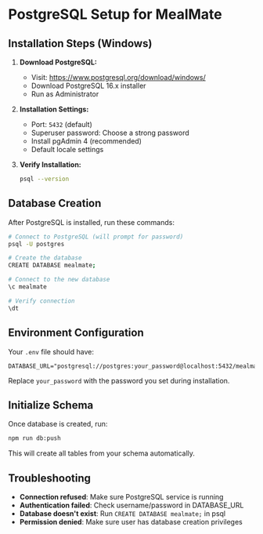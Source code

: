 # PostgreSQL Setup for MealMate

## Installation Steps (Windows)

1. **Download PostgreSQL:**
   - Visit: https://www.postgresql.org/download/windows/
   - Download PostgreSQL 16.x installer
   - Run as Administrator

2. **Installation Settings:**
   - Port: `5432` (default)
   - Superuser password: Choose a strong password
   - Install pgAdmin 4 (recommended)
   - Default locale settings

3. **Verify Installation:**
   ```bash
   psql --version
   ```

## Database Creation

After PostgreSQL is installed, run these commands:

```bash
# Connect to PostgreSQL (will prompt for password)
psql -U postgres

# Create the database
CREATE DATABASE mealmate;

# Connect to the new database
\c mealmate

# Verify connection
\dt
```

## Environment Configuration

Your `.env` file should have:
```env
DATABASE_URL="postgresql://postgres:your_password@localhost:5432/mealmate"
```

Replace `your_password` with the password you set during installation.

## Initialize Schema

Once database is created, run:
```bash
npm run db:push
```

This will create all tables from your schema automatically.

## Troubleshooting

- **Connection refused**: Make sure PostgreSQL service is running
- **Authentication failed**: Check username/password in DATABASE_URL
- **Database doesn't exist**: Run `CREATE DATABASE mealmate;` in psql
- **Permission denied**: Make sure user has database creation privileges